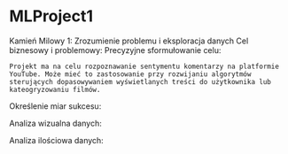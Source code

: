 # MLProject1
Kamień Milowy 1: Zrozumienie problemu i eksploracja danych
Cel biznesowy i problemowy:
  Precyzyjne sformułowanie celu: 
  
    Projekt ma na celu rozpoznawanie sentymentu komentarzy na platformie YouTube. Może mieć to zastosowanie przy rozwijaniu algorytmów sterujących dopasowywaniem wyświetlanych treści do użytkownika lub kateogryzowaniu filmów.
    
Określenie miar sukcesu:

Analiza wizualna danych:

Analiza ilościowa danych:


